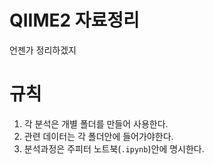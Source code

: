 # QIIME2 자료정리

언젠가 정리하겠지

# 규칙

1. 각 분석은 개별 폴더를 만들어 사용한다.
2. 관련 데이터는 각 폴더안에 들어가야한다.
3. 분석과정은 주피터 노트북(`.ipynb`)안에 명시한다.